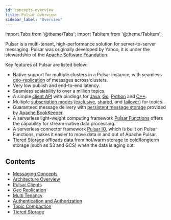 ```yaml
---
id: concepts-overview
title: Pulsar Overview
sidebar_label: "Overview"
---
```


import Tabs from '@theme/Tabs';
import TabItem from '@theme/TabItem';


Pulsar is a multi-tenant, high-performance solution for server-to-server messaging. Pulsar was originally developed by Yahoo, it is under the stewardship of the [Apache Software Foundation](https://www.apache.org/).

Key features of Pulsar are listed below:

* Native support for multiple clusters in a Pulsar instance, with seamless [geo-replication](administration-geo) of messages across clusters.
* Very low publish and end-to-end latency.
* Seamless scalability to over a million topics.
* A simple [client API](concepts-clients.md) with bindings for [Java](client-libraries-java.md), [Go](client-libraries-go.md), [Python](client-libraries-python.md) and [C++](client-libraries-cpp).
* Multiple [subscription modes](concepts-messaging.md#subscription-modes) ([exclusive](concepts-messaging.md#exclusive), [shared](concepts-messaging.md#shared), and [failover](concepts-messaging.md#failover)) for topics.
* Guaranteed message delivery with [persistent message storage](concepts-architecture-overview.md#persistent-storage) provided by [Apache BookKeeper](http://bookkeeper.apache.org/).
* A serverless light-weight computing framework [Pulsar Functions](functions-overview) offers the capability for stream-native data processing.
* A serverless connector framework [Pulsar IO](io-overview), which is built on Pulsar Functions, makes it easier to move data in and out of Apache Pulsar.
* [Tiered Storage](concepts-tiered-storage) offloads data from hot/warm storage to cold/longterm storage (such as S3 and GCS) when the data is aging out.

## Contents

- [Messaging Concepts](concepts-messaging)
- [Architecture Overview](concepts-architecture-overview)
- [Pulsar Clients](concepts-clients)
- [Geo Replication](concepts-replication)
- [Multi Tenancy](concepts-multi-tenancy)
- [Authentication and Authorization](concepts-authentication)
- [Topic Compaction](concepts-topic-compaction)
- [Tiered Storage](concepts-tiered-storage)
